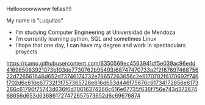 Helloooowwwww fellas!!!!

My name is "Luquitas"

- I'm studying Computer Engineering at Universidad de Mendoza
- I’m currently learning python, SQL and sometimes Linux
- I hope that one day, I can have my degree and work in spectaculars proyects

https://camo.githubusercontent.com/6350569ec4563941df5e039ac96edd416985063921073b103de7730762b95493/68747470733a2f2f6769746875622d726561646d652d73746174732e76657263656c2e6170702f6170692f746f702d6c616e67732f3f757365726e616d653d446f75676c61734172656e6173266c61796f75743d636f6d70616374266c616e67735f636f756e743d37267468656d653d636861727472657573652d6c69676874

